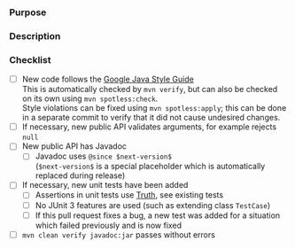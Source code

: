 <!--
    Thank you for your contribution!
    Please see the contributing guide: https://github.com/google/.github/blob/master/CONTRIBUTING.md

    Keep in mind that Gson is in maintenance mode. If you want to add a new feature, please first search for existing GitHub issues, or create a new one to discuss the feature and get feedback.
-->

### Purpose
<!-- Describe the purpose of this pull request, for example which new feature it adds or which bug it fixes -->
<!-- If this pull request closes a GitHub issue, please write "Closes #<issue>", for example "Closes #123" -->


### Description
<!-- If necessary provide more information, for example relevant implementation details or corner cases which are not covered yet -->
<!-- If there are related issues or pull requests, link to them by referencing their number, for example "pull request #123" -->



### Checklist
<!-- The following checklist is mainly intended for yourself to verify that you did not miss anything -->

- [ ] New code follows the [Google Java Style Guide](https://google.github.io/styleguide/javaguide.html)\
  This is automatically checked by `mvn verify`, but can also be checked on its own using `mvn spotless:check`.\
  Style violations can be fixed using `mvn spotless:apply`; this can be done in a separate commit to verify that it did not cause undesired changes.
- [ ] If necessary, new public API validates arguments, for example rejects `null`
- [ ] New public API has Javadoc
    - [ ] Javadoc uses `@since $next-version$`  
      (`$next-version$` is a special placeholder which is automatically replaced during release)
- [ ] If necessary, new unit tests have been added  
  - [ ] Assertions in unit tests use [Truth](https://truth.dev/), see existing tests
  - [ ] No JUnit 3 features are used (such as extending class `TestCase`)
  - [ ] If this pull request fixes a bug, a new test was added for a situation which failed previously and is now fixed
- [ ] `mvn clean verify javadoc:jar` passes without errors
